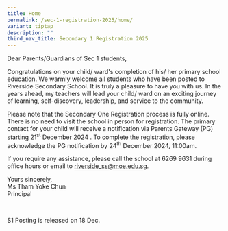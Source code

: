 ```yaml
---
title: Home
permalink: /sec-1-registration-2025/home/
variant: tiptap
description: ""
third_nav_title: Secondary 1 Registration 2025
---
```

<p>Dear Parents/Guardians of Sec 1 students,</p>
<p>Congratulations on your child/ ward's completion of his/ her primary school
education. We warmly welcome all students who have been posted to Riverside
Secondary School. It is truly a pleasure to have you with us. In the years
ahead, my teachers will lead your child/ ward on an exciting journey of
learning, self-discovery, leadership, and service to the community.</p>
<p>Please note that the Secondary One Registration process is fully online.
There is no need to visit the school in person for registration. The primary
contact for your child will receive a notification via Parents Gateway
(PG) starting 21<sup>st</sup> December 2024&nbsp;. To complete the registration,
please acknowledge the PG notification by 24<sup>th</sup>&nbsp;December
2024, 11:00am.</p>
<p>If you require any assistance, please call the school at 6269 9631 during
office hours or email to <a href="mailto:riverside_ss@moe.edu.sg" rel="noopener noreferrer nofollow" target="_blank">riverside_ss@moe.edu.sg</a>.</p>
<p>Yours sincerely,
<br>Ms Tham Yoke Chun
<br>Principal</p>
<p>&nbsp;</p>
<p>S1 Posting is released on 18 Dec.</p>